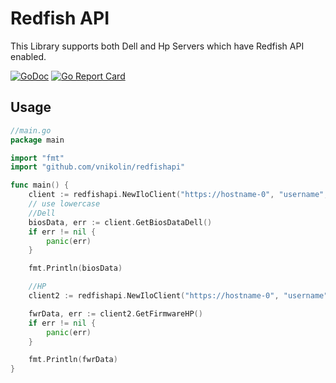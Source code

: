 <!--
Title: RedFish API Go
Description: Redfish api to support any server type that is enabled with Redfish standards
Author: kgrvamsi
Maintainer: vnikolin
-->

# Redfish API

This Library supports both Dell and Hp Servers which have Redfish API enabled.

[![GoDoc](https://godoc.org/github.com/vnikolin/redfishapi?status.svg)](https://godoc.org/github.com/vnikolin/redfishapi)
[![Go Report Card](https://goreportcard.com/badge/github.com/vnikolin/redfishapi)](https://goreportcard.com/report/github.com/vnikolin/redfishapi)

## Usage

```go
//main.go
package main

import "fmt"
import "github.com/vnikolin/redfishapi"

func main() {
    client := redfishapi.NewIloClient("https://hostname-0", "username", "password")
    // use lowercase
    //Dell
    biosData, err := client.GetBiosDataDell()
    if err != nil {
        panic(err)
    }

    fmt.Println(biosData)

    //HP
    client2 := redfishapi.NewIloClient("https://hostname-0", "username", "password")

    fwrData, err := client2.GetFirmwareHP()
    if err != nil {
        panic(err)
    }

    fmt.Println(fwrData)
}
```
